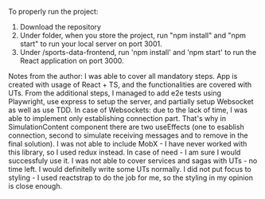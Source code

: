 To properly run the project:

1. Download the repository
2. Under folder, when you store the project, run "npm install" and "npm start" to run your local server on port 3001.
3. Under /sports-data-frontend, run 'npm install' and 'npm start' to run the React application on port 3000.

Notes from the author:
I was able to cover all mandatory steps. App is created with usage of React + TS, and the functionalities are covered with UTs.
From the additional steps, I managed to add e2e tests using Playwright, use express to setup the server, and partially setup Websocket as well as use TDD.
In case of Websockets: due to the lack of time, I was able to implement only establishing connection part. That's why in SimulationContent component there are two useEffects (one to esablish connection, second to simulate receiving messages and to remove in the final solution).
I was not able to include MobX - I have never worked with this library, so I used redux instead. In case of need - I am sure I would successfuly use it.
I was not able to cover services and sagas with UTs - no time left. I would definitelly write some UTs normally.
I did not put focus to styling - I used reactstrap to do the job for me, so the styling in my opinion is close enough.
